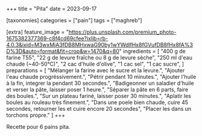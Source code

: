 +++
title = "Pita"
date = 2023-09-17

[taxonomies]
categories = ["pain"]
tags = ["maghreb"]

[extra]
feature_image = "https://plus.unsplash.com/premium_photo-1675382377369-c8f4cd69cfee?ixlib=rb-4.0.3&ixid=M3wxMjA3fDB8MHxwaG90by1wYWdlfHx8fGVufDB8fHx8fA%3D%3D&auto=format&fit=crop&w=1470&q=80"
ingredients = [
  "400 g de farine T55",
  "22 g de levure fraîche ou 8 g de levure sèche",
  "250 ml d'eau chaude (~40-50°C)",
  "2 cac d'huile d'olive",
  "1 cac sel",
  "1 cac sucre",
]
preparations = [
  "Mélanger la farine avec le sucre et la levure.",
  "Ajouter l'eau chaude progréssivement.",
  "Pétrir pendant 10 minutes.",
  "Ajouter l'huile à la fin, integrer la pendant 30 secondes.",
  "Badigeonner un saladier d'huile et verser la pâte, laisser poser 1 heure.",
  "Séparer la pâte en 6 parts, faire des boules.",
  "Sur un plateau fariné, laisser poser 30 minutes.",
  "Aplatir les boules au rouleau très finement.",
  "Dans une poele bien chaude, cuire 45 secondes, retourner les et cuire encore 20 secondes",
  "Placer les dans un torchons propre."
]
+++

Recette pour 6 pains pita.

